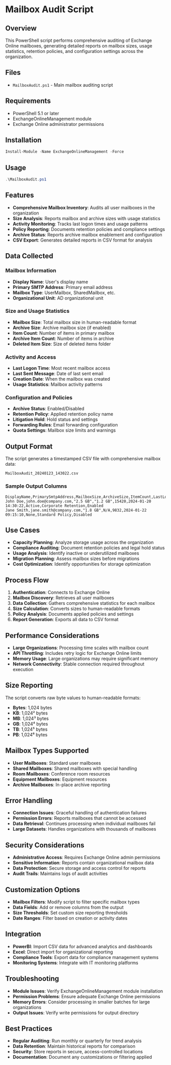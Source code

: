 # Mailbox Audit Script

## Overview
This PowerShell script performs comprehensive auditing of Exchange Online mailboxes, generating detailed reports on mailbox sizes, usage statistics, retention policies, and configuration settings across the organization.

## Files
- `MailboxAudit.ps1` - Main mailbox auditing script

## Requirements
- PowerShell 5.1 or later
- ExchangeOnlineManagement module
- Exchange Online administrator permissions

## Installation
```powershell
Install-Module -Name ExchangeOnlineManagement -Force
```

## Usage
```powershell
.\MailboxAudit.ps1
```

## Features
- **Comprehensive Mailbox Inventory**: Audits all user mailboxes in the organization
- **Size Analysis**: Reports mailbox and archive sizes with usage statistics
- **Activity Monitoring**: Tracks last logon times and usage patterns
- **Policy Reporting**: Documents retention policies and compliance settings
- **Archive Status**: Reports archive mailbox enablement and configuration
- **CSV Export**: Generates detailed reports in CSV format for analysis

## Data Collected

### Mailbox Information
- **Display Name**: User's display name
- **Primary SMTP Address**: Primary email address
- **Mailbox Type**: UserMailbox, SharedMailbox, etc.
- **Organizational Unit**: AD organizational unit

### Size and Usage Statistics
- **Mailbox Size**: Total mailbox size in human-readable format
- **Archive Size**: Archive mailbox size (if enabled)
- **Item Count**: Number of items in primary mailbox
- **Archive Item Count**: Number of items in archive
- **Deleted Item Size**: Size of deleted items folder

### Activity and Access
- **Last Logon Time**: Most recent mailbox access
- **Last Sent Message**: Date of last sent email
- **Creation Date**: When the mailbox was created
- **Usage Statistics**: Mailbox activity patterns

### Configuration and Policies
- **Archive Status**: Enabled/Disabled
- **Retention Policy**: Applied retention policy name
- **Litigation Hold**: Hold status and settings
- **Forwarding Rules**: Email forwarding configuration
- **Quota Settings**: Mailbox size limits and warnings

## Output Format
The script generates a timestamped CSV file with comprehensive mailbox data:
```
MailboxAudit_20240123_143022.csv
```

### Sample Output Columns
```csv
DisplayName,PrimarySmtpAddress,MailboxSize,ArchiveSize,ItemCount,LastLogonTime,ArchiveStatus,RetentionPolicy,LitigationHold
John Doe,john.doe@company.com,"2.5 GB","1.2 GB",15420,2024-01-20 14:30:22,Active,Corporate Retention,Enabled
Jane Smith,jane.smith@company.com,"1.8 GB",N/A,9832,2024-01-22 09:15:10,None,Standard Policy,Disabled
```

## Use Cases
- **Capacity Planning**: Analyze storage usage across the organization
- **Compliance Auditing**: Document retention policies and legal hold status
- **Usage Analysis**: Identify inactive or underutilized mailboxes
- **Migration Planning**: Assess mailbox sizes before migrations
- **Cost Optimization**: Identify opportunities for storage optimization

## Process Flow
1. **Authentication**: Connects to Exchange Online
2. **Mailbox Discovery**: Retrieves all user mailboxes
3. **Data Collection**: Gathers comprehensive statistics for each mailbox
4. **Size Calculation**: Converts sizes to human-readable formats
5. **Policy Analysis**: Documents applied policies and settings
6. **Report Generation**: Exports all data to CSV format

## Performance Considerations
- **Large Organizations**: Processing time scales with mailbox count
- **API Throttling**: Includes retry logic for Exchange Online limits
- **Memory Usage**: Large organizations may require significant memory
- **Network Connectivity**: Stable connection required throughout execution

## Size Reporting
The script converts raw byte values to human-readable formats:
- **Bytes**: 1,024 bytes
- **KB**: 1,024² bytes  
- **MB**: 1,024³ bytes
- **GB**: 1,024⁴ bytes
- **TB**: 1,024⁵ bytes
- **PB**: 1,024⁶ bytes

## Mailbox Types Supported
- **User Mailboxes**: Standard user mailboxes
- **Shared Mailboxes**: Shared mailboxes with special handling
- **Room Mailboxes**: Conference room resources
- **Equipment Mailboxes**: Equipment resources
- **Archive Mailboxes**: In-place archive reporting

## Error Handling
- **Connection Issues**: Graceful handling of authentication failures
- **Permission Errors**: Reports mailboxes that cannot be accessed
- **Data Retrieval**: Continues processing when individual mailboxes fail
- **Large Datasets**: Handles organizations with thousands of mailboxes

## Security Considerations
- **Administrative Access**: Requires Exchange Online admin permissions
- **Sensitive Information**: Reports contain organizational mailbox data
- **Data Protection**: Secure storage and access control for reports
- **Audit Trails**: Maintains logs of audit activities

## Customization Options
- **Mailbox Filters**: Modify script to filter specific mailbox types
- **Data Fields**: Add or remove columns from the output
- **Size Thresholds**: Set custom size reporting thresholds
- **Date Ranges**: Filter based on creation or activity dates

## Integration
- **PowerBI**: Import CSV data for advanced analytics and dashboards
- **Excel**: Direct import for organizational reporting
- **Compliance Tools**: Export data for compliance management systems
- **Monitoring Systems**: Integrate with IT monitoring platforms

## Troubleshooting
- **Module Issues**: Verify ExchangeOnlineManagement module installation
- **Permission Problems**: Ensure adequate Exchange Online permissions
- **Memory Errors**: Consider processing in smaller batches for large organizations
- **Output Issues**: Verify write permissions for output directory

## Best Practices
- **Regular Auditing**: Run monthly or quarterly for trend analysis
- **Data Retention**: Maintain historical reports for comparison
- **Security**: Store reports in secure, access-controlled locations
- **Documentation**: Document any customizations or filtering applied
